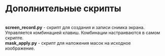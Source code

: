# Дополнительные скрипты
<br>
<b>screen_record.py</b> - скрипт для создания и записи снимка экрана. Управляется комбинацией клавиш. Комбинации настраиваются в самом скрипте.
<br>
<b>mask_apply.py</b> - скрипт для наложения масок на исходное изображение.
